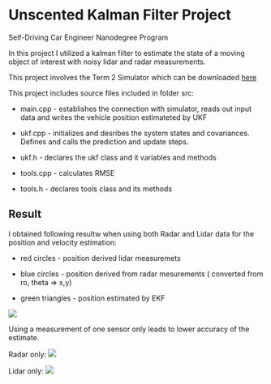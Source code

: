 # Unscented Kalman Filter Project
Self-Driving Car Engineer Nanodegree Program

In this project I utilized a kalman filter to estimate the state of a moving object of interest with noisy lidar and radar measurements. 

This project involves the Term 2 Simulator which can be downloaded [here](https://github.com/udacity/self-driving-car-sim/releases)

This project includes source files included in folder src:

* main.cpp -  establishes the connection with simulator, reads out input data and writes the vehicle position estimateted by UKF

* ukf.cpp - initializes and desribes the system states and covariances. Defines and calls the prediction and update steps. 

* ukf.h - declares the ukf class and it variables and methods

* tools.cpp - calculates RMSE

* tools.h - declares tools class and its methods


[//]: # (Image References)
[image1]: ./Docs/RMSE_BOTH.JPG
[image2]: ./Docs/RMSE_RADAR.JPG
[image3]: ./Docs/RMSE_LIDAR.JPG

## Result
I obtained following resultw when using both Radar and Lidar data for the position and velocity estimation:

* red circles - position derived lidar measuremets

* blue circles - position derived from radar mesurements ( converted from ro, theta => x,y)

* green triangles - position estimated by EKF

![][image1] 

Using a measurement of one sensor only leads to lower accuracy of the estimate.

Radar only:
![][image2] 


Lidar only:
![][image3] 


